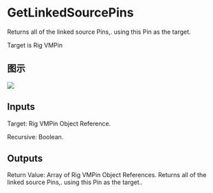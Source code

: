 # GetLinkedSourcePins

Returns all of the linked source Pins,. using this Pin as the target.

Target is Rig VMPin

## 图示

![]($-20221218-20455768.png)

## Inputs

Target: Rig VMPin Object Reference.

Recursive: Boolean.  

## Outputs

Return Value: Array of Rig VMPin Object References. Returns all of the linked source Pins,. using this Pin as the target..

